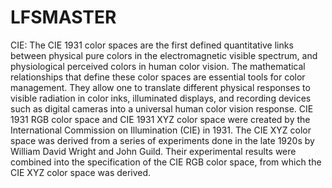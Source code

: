 # LFSMASTER
CIE:
The CIE 1931 color spaces are the first defined quantitative links between physical pure colors in the electromagnetic
visible spectrum, and physiological perceived colors in human color vision. The mathematical relationships that define these color spaces
are essential tools for color management. They allow one to translate different physical responses to visible radiation in color inks, 
illuminated displays, and recording devices such as digital cameras into a universal human color vision response. CIE 1931 RGB color
space and CIE 1931 XYZ color space were created by the International Commission on Illumination (CIE) in 1931. The CIE XYZ color
space was derived from a series of experiments done in the late 1920s by William David Wright and John Guild. Their experimental 
results were combined into the specification of the CIE RGB color space, from which the CIE XYZ color space was derived.
